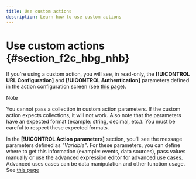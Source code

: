 ```yaml
---
title: Use custom actions
description: Learn how to use custom actions
---
```

# Use custom actions {#section_f2c_hbg_nhb}

If you're using a custom action, you will see, in read-only, the **[!UICONTROL URL Configuration]** and **[!UICONTROL Authentication]** parameters defined in the action configuration screen (see [this page](../action/about-custom-action-configuration.md)).

>[!NOTE]
>
>You cannot pass a collection in custom action parameters. If the custom action expects collections, it will not work. Also note that the parameters have an expected format (example: string, decimal, etc.). You must be careful to respect these expected formats. 

In the **[!UICONTROL Action parameters]** section, you'll see the message parameters defined as _"Variable"_. For these parameters, you can define where to get this information (example: events, data sources), pass values manually or use the advanced expression editor for advanced use cases. Advanced uses cases can be data manipulation and other function usage. See [this page](https://experienceleague.adobe.com/docs/journeys/using/building-advanced-conditions-journeys/expressionadvanced.html)
